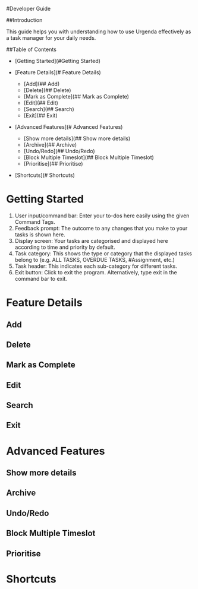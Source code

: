 #Developer Guide

##Introduction

This guide helps you with understanding how to use Urgenda effectively as a task manager for your daily needs.

##Table of Contents
* [Getting Started](#Getting Started)

* [Feature Details](# Feature Details)
	* [Add](## Add)
	* [Delete](## Delete)
	* [Mark as Complete](## Mark as Complete)
	* [Edit](## Edit)
	* [Search](## Search)
	* [Exit](## Exit)

* [Advanced Features](# Advanced Features)
	* [Show more details](## Show more details)
	* [Archive](## Archive)
	* [Undo/Redo](## Undo/Redo)
	* [Block Multiple Timeslot](## Block Multiple Timeslot)
	* [Prioritise](## Prioritise)

* [Shortcuts](# Shortcuts)

# Getting Started

1. User input/command bar: Enter your to-dos here easily using the given Command Tags.
2. Feedback prompt: The outcome to any changes that you make to your tasks is shown here.
3. Display screen: Your tasks are categorised and displayed here according to time and priority by default.
4. Task category: This shows the type or category that the displayed tasks belong to (e.g. ALL TASKS,
OVERDUE TASKS, #Assignment, etc.)
5. Task header: This indicates each sub-category for different tasks.
6. Exit button: Click to exit the program. Alternatively, type exit in the command bar to exit.

# Feature Details

## Add

## Delete

## Mark as Complete

## Edit

## Search

## Exit

# Advanced Features

## Show more details

## Archive

## Undo/Redo

## Block Multiple Timeslot

## Prioritise

# Shortcuts